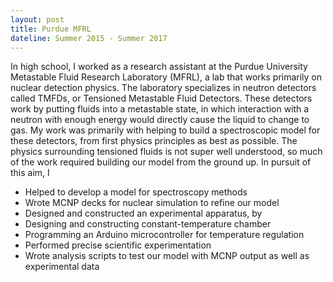 ```yaml
---
layout: post
title: Purdue MFRL
dateline: Summer 2015 - Summer 2017
---
```


In high school, I worked as a research assistant at the Purdue University
Metastable Fluid Research Laboratory (MFRL), a lab that works primarily on
nuclear detection physics. The laboratory specializes in neutron detectors
called TMFDs, or Tensioned Metastable Fluid Detectors. These detectors work by
putting fluids into a metastable state, in which interaction with a neutron with
enough energy would directly cause the liquid to change to gas. My work was
primarily with helping to build a spectroscopic model for these detectors, from
first physics principles as best as possible. The physics surrounding tensioned
fluids is not super well understood, so much of the work required building our
model from the ground up. In pursuit of this aim, I

- Helped to develop a model for spectroscopy methods
- Wrote MCNP decks for nuclear simulation to refine our model
- Designed and constructed an experimental apparatus, by
- Designing and constructing constant-temperature chamber
- Programming an Arduino microcontroller for temperature regulation
- Performed precise scientific experimentation
- Wrote analysis scripts to test our model with MCNP output as well as
  experimental data
